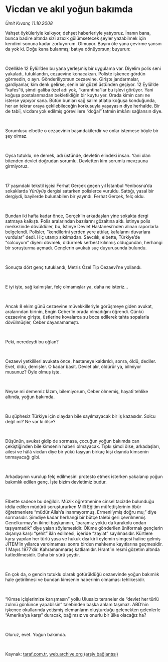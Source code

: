 # Vicdan ve akıl yoğun bakımda

*Ümit Kıvanç 11.10.2008*

<div class="taraf_structure_2col_1zq">
<div class="margen_n">



 <p></p><p>Vahşet öyküleriyle kalkıyor, dehşet haberleriyle yatıyoruz. İnanın bana, bunca badire altında sizi azıcık gülümsetecek şeyler yazabilmek için kendimi sonuna kadar zorluyorum. Olmuyor. Başını öte yana çevirme şansın da yok ki. Doğu kana bulanmış; batıya dönüyorsun; buyurun:</p><br/>
<p>Özellikle 12 Eylül’den bu yana yerleşmiş bir uygulama var. Diyelim polis seni yakaladı, tutuklandın, cezaevine konacaksın. Poliste işkence gördün görmedin, o ayrı. Gönderiliyorsun cezaevine. Girişte jandarmalar, gardiyanlar, kim denk gelirse, senin bir güzel üstünden geçiyor. 12 Eylül’de “kafes”ti, şimdi galiba özel adı yok, “karantina”lar bu işlevi görüyor. Yani koğuşa postalanmadan bekletildiğin bir kuytu yer. Orada kimin canı ne isterse yapıyor sana. Bütün bunları sağ salim atlatıp koğuşa konduğunda, her an tekrar oraya çekilebileceğin korkusuyla yaşayasın diye herhalde. Bir de tabiî, vicdanı yok edilmiş görevlilere “doğal” tatmin imkânı sağlansın diye.</p><br/>
<p>Sorumlusu elbette o cezaevinin başındakilerdir ve onlar istemese böyle bir şey olmaz.</p><br/>
<p>Oysa tutuklu, ne demek, adı üstünde, devletin elindeki insan. Yani olan bitenden devlet doğrudan sorumlu. Devletten kim sorumlu mevzuuna girmiyoruz.</p><br/>
<p>17 yaşındaki tekstil işçisi Ferhat Gerçek geçen yıl İstanbul Yenibosna’da sokaklarda <i>Yürüyüş </i>dergisi satarken polislerce vuruldu. Sattığı, yasal bir dergiydi, bayilerde bulunabilen bir yayındı. Ferhat Gerçek, felç oldu.</p><br/>
<p>Bundan iki hafta kadar önce, Gerçek’in arkadaşları yine sokakta dergi satmaya kalkıştı. Polis aralarından bazılarını gözaltına aldı. İstinye polis merkezinde dövüldüler, bu, İstinye Devlet Hastanesi’nden alınan raporlarla belgelendi. Polisler, “kendilerini yerden yere attılar, kafalarını duvarlara vurdular” dedi. Hiç utanıp sıkılmadan. Savcılık, elbette, Türkiye’de “solcuyum” diyeni dövmek, öldürmek serbest kılınmış olduğundan, herhangi bir soruşturma açmadı. Gençlerin avukatı suç duyurusunda bulundu.</p><br/>
<p>Sonuçta dört genç tutuklandı, Metris Özel Tip Cezaevi’ne yollandı.</p><br/>
<p>E iyi işte, sağ kalmışlar, felç olmamışlar ya, daha ne isteriz...</p><br/>
<p>Ancak 8 ekim günü cezaevine müvekkilleriyle görüşmeye giden avukat, aralarından birinin, Engin Ceber’in orada olmadığını öğrendi. Çünkü cezaevine girişte, üstlerine kovalarca su boca edilerek tahta sopalarla dövülmüşler, Ceber dayanamamıştı.</p><br/>
<p>Peki, neredeydi bu oğlan?</p><br/>
<p>Cezaevi yetkilileri avukata önce, hastaneye kaldırıldı, sonra, öldü, dediler. Evet, öldü, demişler. O kadar basit. Devlet alır, öldürür ya, bilmiyor musunuz? Öyle olmuş işte.</p><br/>
<p>Neyse mi dememiz lâzım, bilemiyorum, Ceber ölmemiş, hayatî tehlike altında, yoğun bakımda.</p><br/>
<p>Bu şüphesiz Türkiye için olaydan bile sayılmayacak bir iş kazasıdır. Solcu değil mi? Ne var ki ölse?</p><br/>
<p>Düşünün, avukat gidip de sormasa, çocuğun yoğun bakımda can çekiştiğinden bile kimsenin haberi olmayacak. Tıpkı şimdi ölse, arkadaşları, ailesi ve hâlâ vicdan diye bir yükü taşıyan birkaç kişi dışında kimsenin tınmayacağı gibi.</p><br/>
<p>Arkadaşının vurulup felç edilmesini protesto etmek isterken yakalanıp yoğun bakımlık edilen genç. İşte bizim devletimiz budur.</p><br/>
<p>Elbette sadece bu değildir. Müzik öğretmenine cinsel tacizde bulunduğu iddia edilen müdürü soruştururken Millî Eğitim müfettişlerinin öbür öğretmenlere “müdür Allah’a inanmıyormuş, Ermeni’ymiş doğru mu,” diye sormasıdır. Şimdiye kadar herhangi bir bütçe talebi geri çevrilmemiş Genelkurmay’ın ikinci başkanının, “paramız yoktu da karakolu ondan taşıyamadık” diye yalan söylemesidir. Ölüme gönderilen üniformalı gençlerin dışarıya karşı “şehit” ilân edilmesi, içeride “zayiat” sayılmasıdır. Kürtlere karşı yapılan her türlü yasa ve hukuk dışı kirli eylemin simgesi haline gelmiş JİTEM’in yıllarca varolmaması sonra birden mahkeme kayıtlarına geçmesidir. 1 Mayıs 1977’dir. Kahramanmaraş katliamıdır. Hrant’ın resmî gözetim altında katledilmesidir. Daha bir sürü şeydir.</p><br/>
<p>En çok da, o gencin tutuklu olarak götürüldüğü cezaevinde yoğun bakımlık hale getirilmesi ve bundan kimsenin haberinin olmaması tehlikesidir.</p><br/>
<p>“Kimse içişlerimize karışmasın” yollu Ulusalcı teraneler de “devlet her türlü zulmü gönlünce yapabilsin” talebinden başka anlam taşımaz. ABD’nin işkence okullarında yetişmiş elemanların oluşturduğu gelenekten gelenlerle “Amerika’ya karşı” duracak, bağımsız ve onurlu bir ülke olacağız ha?</p><br/>
<p>Oluruz, evet. Yoğun bakımda.</p>

<br/>


<div id="taraf_not">
</div>

</div>


</div>

Kaynak: [taraf.com.tr](http://www.taraf.com.tr:80/makale/2222.htm), [web.archive.org (arşiv bağlantısı)](http://web.archive.org/web/20081026071738/http://www.taraf.com.tr:80/makale/2222.htm)
